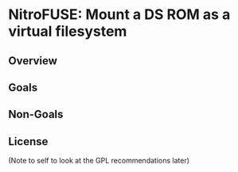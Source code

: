 # NitroFUSE: Mount a DS ROM as a virtual filesystem

## Overview

## Goals

## Non-Goals

## License

(Note to self to look at the GPL recommendations later)
